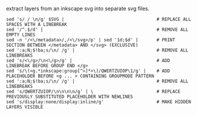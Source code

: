 
extract layers from an inkscape svg into separate svg files.

    sed 's/ / \n/g' $SVG |                                   # REPLACE ALL SPACES WITH A LINEBREAK
    sed '/^.$/d' |                                           # REMOVE ALL EMPTY LINES
    sed -n '/<\/metadata>/,/<\/svg>/p' | sed '1d;$d' |       # PRINT SECTION BETWEEN </metadata> AND </svg> (EXCLUSIVE)
    sed ':a;N;$!ba;s/\n/ /g' |                               # REMOVE ALL LINEBREAKS
    sed 's/<\/g>/\n<\/g>/g' |                                # ADD LINEBREAK BEFORE GROUP END </g>
    sed 's/\(<g.*inkscape:group[^>]*>\)/QWERTZUIOP\1/g' |    # ADD PLACEHOLDER BEFORE <g ... > CONTAINING GROUPMODE PATTERN
    sed ':a;N;$!ba;s/\n/ /g' |                               # REMOVE ALL LINEBREAKS
    sed 's/QWERTZUIOP/\n\n\n\n/g' | \                        # REPLACE PREVIOUSLY SUBSTITUTED PLACEHOLDER WITH NEWLINES
    sed 's/display:none/display:inline/g'                    # MAKE HIDDEN LAYERS VISIBLE